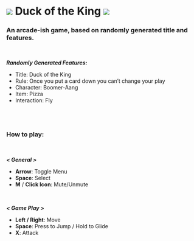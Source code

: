 # **![](https://imgur.com/wGkyiXW.jpg) Duck of the King ![](https://imgur.com/7jZdiNG.jpg)**

### An arcade-ish game, based on randomly generated title and features.
<br />

***Randomly Generated Features:***
- Title: Duck of the King
- Rule: Once you put a card down you can’t change your play
- Character: Boomer-Aang
- Item: Pizza
- Interaction: Fly
<br />
<br />

### **How to play:**
<br />

***< General >***
- **Arrow**: Toggle Menu
- **Space**: Select
- **M** / **Click Icon**: Mute/Unmute
<br />

***< Game Play >***
- **Left / Right**: Move
- **Space**: Press to Jump / Hold to Glide
- **X**: Attack
